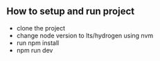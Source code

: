 ## How to setup and run project

- clone the project
- change node version to lts/hydrogen using nvm
- run npm install
- npm run dev
